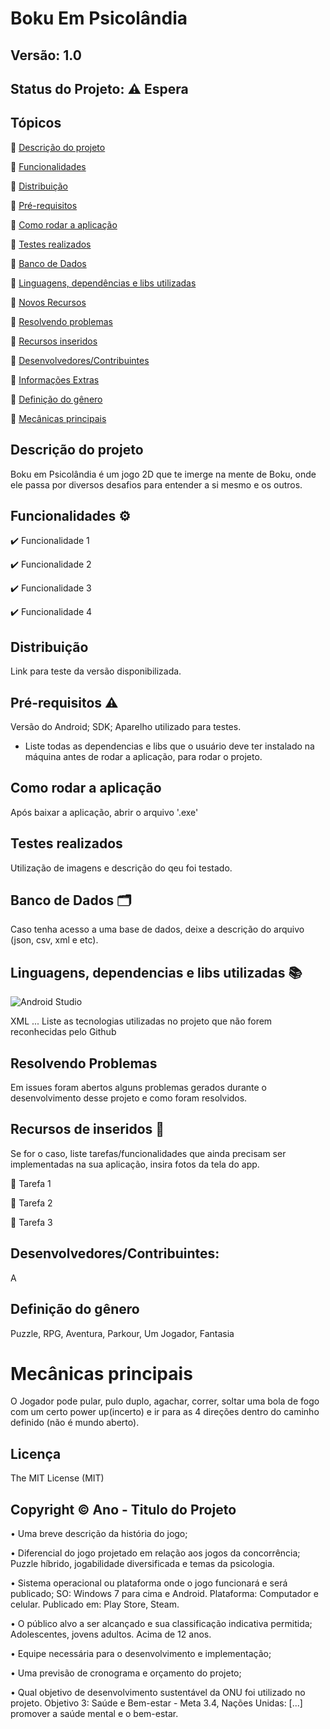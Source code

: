 # Boku Em Psicolândia
## Versão: 1.0 
## Status do Projeto: ⚠️ Espera

## Tópicos
🔹 [Descrição do projeto](/README.md#)

🔹 [Funcionalidades](/README.md#)

🔹 [Distribuição](/README.md#)

🔹 [Pré-requisitos](/README.md#)

🔹 [Como rodar a aplicação](/README.md#)

🔹 [Testes realizados](/README.md#)

🔹 [Banco de Dados](/README.md#)

🔹 [Linguagens, dependências e libs utilizadas](/README.md#)

🔹 [Novos Recursos](/README.md#)

🔹 [Resolvendo problemas](/README.md#)

🔹 [Recursos inseridos](/README.md#)

🔹 [Desenvolvedores/Contribuintes](/README.md#)

🔹 [Informações Extras](/README.md#)

🔹 [Definição do gênero](/README.md#Definição-do-gênero)

🔹 [Mecânicas principais](/README.md#Mecânicas-principais)
## Descrição do projeto
Boku em Psicolândia é um jogo 2D que te imerge na mente de Boku, onde ele passa por diversos desafios para entender a si mesmo e os outros.

## Funcionalidades ⚙️
✔️ Funcionalidade 1

✔️ Funcionalidade 2

✔️ Funcionalidade 3

✔️ Funcionalidade 4

## Distribuição
Link para teste da versão disponibilizada.

## Pré-requisitos ⚠️    
Versão do Android; 
SDK; 
Aparelho utilizado para testes.
- Liste todas as dependencias e libs que o usuário deve ter instalado na máquina antes de rodar a aplicação, para rodar o projeto.

## Como rodar a aplicação 
Após baixar a aplicação, abrir o arquivo '.exe'

## Testes realizados
Utilização de imagens e descrição do qeu foi testado.

## Banco de Dados 🗂️
Caso tenha acesso a uma base de dados, deixe a descrição do arquivo (json, csv, xml e etc).

## Linguagens, dependencias e libs utilizadas 📚
![Android Studio](https://img.shields.io/badge/Android-3DDC84?style=for-the-badge&logo=android&logoColor=white)

XML
...
Liste as tecnologias utilizadas no projeto que não forem reconhecidas pelo Github

## Resolvendo Problemas 
Em issues foram abertos alguns problemas gerados durante o desenvolvimento desse projeto e como foram resolvidos.

## Recursos de inseridos 🧰
Se for o caso, liste tarefas/funcionalidades que ainda precisam ser implementadas na sua aplicação, insira fotos da tela do app.

📝 Tarefa 1

📝 Tarefa 2

📝 Tarefa 3

## Desenvolvedores/Contribuintes:
A

## Definição do gênero
Puzzle, RPG, Aventura, Parkour, Um Jogador, Fantasia

# Mecânicas principais
O Jogador pode pular, pulo duplo, agachar, correr, soltar uma bola de fogo com um certo power up(incerto) e ir para as 4 direções dentro do caminho definido (não é mundo aberto).

## Licença
The MIT License (MIT)

## Copyright ©️ Ano - Titulo do Projeto











• Uma breve descrição da história do jogo;

• Diferencial do jogo projetado em relação aos jogos da concorrência;
Puzzle híbrido, jogabilidade diversificada e temas da psicologia.

• Sistema operacional ou plataforma onde o jogo funcionará e será publicado;
SO: Windows 7 para cima e Android. Plataforma: Computador e celular. Publicado em: Play Store, Steam.

• O público alvo a ser alcançado e sua classificação indicativa permitida;
Adolescentes, jovens adultos. Acima de 12 anos.

• Equipe necessária para o desenvolvimento e implementação;

• Uma previsão de cronograma e orçamento do projeto;


• Qual objetivo de desenvolvimento sustentável da ONU foi utilizado no projeto.
Objetivo 3: Saúde e Bem-estar - Meta 3.4, Nações Unidas: [...] promover a saúde mental e o bem-estar.
